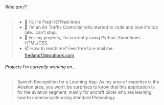 ###### Who am I?
> - 👋 Hi, I’m Fred! (@Fred-And)
> - 👀 I’m an Air Traffic Controller who started to code and now it's too late...can't stop.
> - 🌱 For my projects, I'm currently using Python. Sometimes HTML/CSS.
> - 📫 How to reach me? Feel free to e-mail me: fredand13@outlook.com

###### Projects I'm currently working on...

> Speech Recognition for a Learning App.
>   As my area of expertise is the Aviation area, you won't be surprises to know that this application is for the aviation segment, mainly for aircraft pilots who are learning how to communicate using standard Phrseology.
